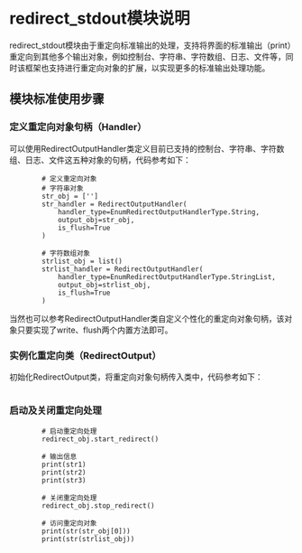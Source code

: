 # redirect_stdout模块说明

redirect_stdout模块由于重定向标准输出的处理，支持将界面的标准输出（print）重定向到其他多个输出对象，例如控制台、字符串、字符数组、日志、文件等，同时该框架也支持进行重定向对象的扩展，以实现更多的标准输出处理功能。



## 模块标准使用步骤

### 定义重定向对象句柄（Handler）

可以使用RedirectOutputHandler类定义目前已支持的控制台、字符串、字符数组、日志、文件这五种对象的句柄，代码参考如下：

```
		# 定义重定向对象
		# 字符串对象
        str_obj = ['']
        str_handler = RedirectOutputHandler(
            handler_type=EnumRedirectOutputHandlerType.String,
            output_obj=str_obj,
            is_flush=True
        )

		# 字符数组对象
        strlist_obj = list()
        strlist_handler = RedirectOutputHandler(
            handler_type=EnumRedirectOutputHandlerType.StringList,
            output_obj=strlist_obj,
            is_flush=True
        )
```

当然也可以参考RedirectOutputHandler类自定义个性化的重定向对象句柄，该对象只要实现了write、flush两个内置方法即可。



### 实例化重定向类（RedirectOutput）

初始化RedirectOutput类，将重定向对象句柄传入类中，代码参考如下：

```

```



### 启动及关闭重定向处理

```
		# 启动重定向处理
        redirect_obj.start_redirect()

        # 输出信息
        print(str1)
        print(str2)
        print(str3)

        # 关闭重定向处理
        redirect_obj.stop_redirect()

        # 访问重定向对象
        print(str(str_obj[0]))
        print(str(strlist_obj))
```



